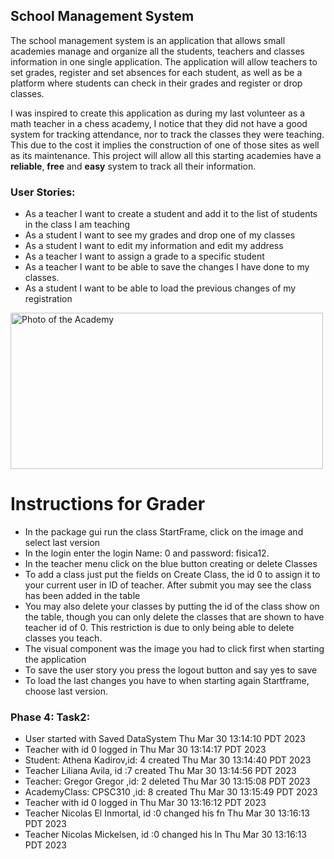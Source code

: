 ## School Management System

The school management system is an application that allows small academies manage and organize 
all the students, teachers and classes information in one single application. 
The application will allow teachers to set grades, register and set absences for each student,
as well as be a platform where students can check in their grades and register or drop classes.

I was inspired to create this application as during my last volunteer as a math teacher in a chess academy, I notice 
that they did not have a good system for tracking attendance, nor to track the classes they were teaching. This due to
the cost it implies the construction of one of those sites as well as its maintenance. This project will allow all 
this starting academies have a **reliable**, **free** and **easy** system to track all their information.  

### User Stories:

- As a teacher I want to create a student and add it to the list of students in the class I am teaching
- As a student I want to see my grades and drop one of my classes
- As a student I want to edit my information and edit my address
- As a teacher I want to assign a grade to a specific student
- As a teacher I want to be able to save the changes I have done to my classes.
- As a student I want to be able to load the previous changes of my registration 

<img alt="Photo of the Academy" height="250" src="https://greekreporter.com/wp-content/uploads/2018/11/knowledge-e1542040512810.jpg" width="500"/>

# Instructions for Grader  

- In the package gui run the class StartFrame, click on the image and select last version
- In the login enter the login Name: 0 and password: fisica12.  
- In the teacher menu click on the blue button creating or delete Classes
- To add a class just put the fields on Create Class, the id 0 to assign it to your current user 
in ID of teacher. After submit you may see the class has been added in the table 
- You may also delete your classes by putting the id of the class show on the table, though you can only delete the
classes that are shown to have teacher id of 0. This restriction is due to only being able to delete classes you teach.
- The visual component was the image you had to click first when starting the application
- To save the user story you press the logout button and say yes to save
- To load the last changes you have to when starting again  Startframe, choose last version.  

### Phase 4: Task2:
- User started with Saved DataSystem Thu Mar 30 13:14:10 PDT 2023
- Teacher with id 0 logged in Thu Mar 30 13:14:17 PDT 2023
- Student: Athena Kadirov,id: 4 created Thu Mar 30 13:14:40 PDT 2023
- Teacher Liliana Avila, id :7 created Thu Mar 30 13:14:56 PDT 2023
- Teacher: Gregor Gregor ,id: 2 deleted Thu Mar 30 13:15:08 PDT 2023
- AcademyClass: CPSC310 ,id: 8 created Thu Mar 30 13:15:49 PDT 2023
- Teacher with id 0 logged in Thu Mar 30 13:16:12 PDT 2023
- Teacher Nicolas  El Inmortal, id :0 changed his fn Thu Mar 30 13:16:13 PDT 2023
- Teacher Nicolas Mickelsen, id :0 changed his ln Thu Mar 30 13:16:13 PDT 2023